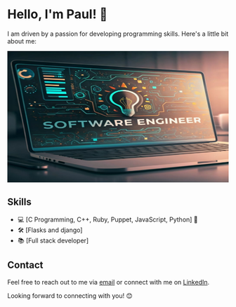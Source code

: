 # Hello, I'm Paul! 👋


I am driven by a passion for developing programming skills. Here's a little bit about me:


<div style="text-align:center;">
    <img src="Tech.jpg" alt="SE" width="700" height="300">
</div>


## Skills

+ 💻 [C Programming, C++, Ruby, Puppet, JavaScript, Python] 🚀
+ 🛠️ [Flasks and django]
+ 📚 [Full stack developer]



## Contact

Feel free to reach out to me via [email](Tunmisejayeoba@email.com) or connect with me on [LinkedIn](https://www.linkedin.com/in/jayking-paul-771654203/).

Looking forward to connecting with you! 😊

